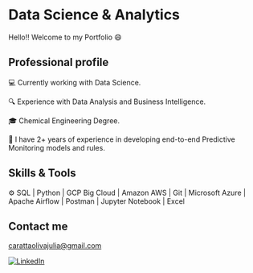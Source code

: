 # Data Science & Analytics

Hello!! Welcome to my Portfolio 😄


## Professional profile


💻 Currently working with Data Science.

🔍 Experience with Data Analysis and Business Intelligence.

🎓 Chemical Engineering Degree.  

🧩 I have 2+ years of experience in developing end-to-end Predictive Monitoring models and rules.   


## Skills & Tools
⚙️ SQL | Python | GCP Big Cloud | Amazon AWS | Git | Microsoft Azure | Apache Airflow | Postman | Jupyter Notebook | Excel

## Contact me
carattaolivajulia@gmail.com

[![LinkedIn](https://img.shields.io/badge/LinkedIn-0077B5?style=for-the-badge&logo=linkedin&logoColor=white)](https://www.linkedin.com/in/juliacaratta/)
